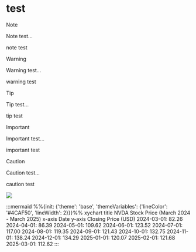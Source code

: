 # test
<!-- note: currently github md icons in blockquotes are not rendering correctly if indented and do not render in vscode preview -->

> [!NOTE]  
> Note test...

note test

> [!WARNING]  
> Warning test...

warning test

> [!TIP]  
> Tip test...

tip test

> [!IMPORTANT]  
> Important test...

important test

> [!CAUTION]  
> Caution test...

caution test

![](./media/test.png)


:::mermaid
%%{init: {'theme': 'base', 'themeVariables': {'lineColor': '#4CAF50', 'lineWidth': 2}}}%%
xychart
    title NVDA Stock Price (March 2024 - March 2025)
    x-axis Date
    y-axis Closing Price (USD)
    2024-03-01: 82.26
    2024-04-01: 86.39
    2024-05-01: 109.62
    2024-06-01: 123.52
    2024-07-01: 117.00
    2024-08-01: 119.35
    2024-09-01: 121.43
    2024-10-01: 132.75
    2024-11-01: 138.24
    2024-12-01: 134.29
    2025-01-01: 120.07
    2025-02-01: 121.68
    2025-03-01: 112.62
:::
